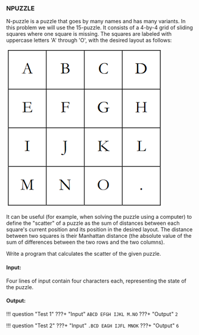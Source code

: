### NPUZZLE

N-puzzle is a puzzle that goes by many names and has many variants. In this problem we will use the 15-puzzle. It consists of a 4-by-4 grid of sliding squares where one square is missing. The squares are labeled with uppercase letters 'A' through 'O', with the desired layout as follows:

![table problem 2](prob2.png)

It  can  be  useful  (for  example,  when  solving  the  puzzle  using  a  computer)  to  define  the  "scatter"  of  a puzzle  as  the  sum  of  distances  between  each  square's  current  position  and  its  position  in  the  desired layout. The distance between two squares is their Manhattan distance (the absolute value of the sum of differences between the two rows and the two columns). 

Write a program that calculates the scatter of the given puzzle. 


#### Input:
Four lines of input contain four characters each, representing the state of the puzzle. 


#### Output:
!!! question "Test 1"
    ???+ "Input"
        ```
        ABCD
        EFGH
        IJKL
        M.NO
        ```
    ???+ "Output"
        ```
        2
        ```

!!! question "Test 2"
    ???+ "Input"
        ```
        .BCD
        EAGH
        IJFL
        MNOK
        ```
    ???+ "Output"
        ```
        6
        ```
        